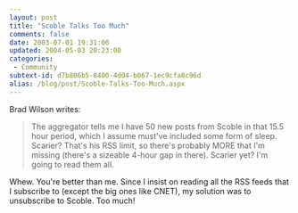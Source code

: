 ```yaml
---
layout: post
title: "Scoble Talks Too Much"
comments: false
date: 2003-07-01 19:31:00
updated: 2004-05-03 20:23:00
categories:
 - Community
subtext-id: d7b806b5-8400-4d04-b067-1ec9cfa8c96d
alias: /blog/post/Scoble-Talks-Too-Much.aspx
---
```



Brad Wilson writes:

> The aggregator tells me I have 50 new posts from Scoble in that 15.5 hour period, which I assume must've included some form of sleep. Scarier? That's his RSS limit, so there's probably MORE that I'm missing (there's a sizeable 4-hour gap in there). Scarier yet? I'm going to read them all.

Whew. You're better than me. Since I insist on reading all the RSS feeds that I subscribe to (except the big ones like CNET), my solution was to unsubscribe to Scoble. Too much!
